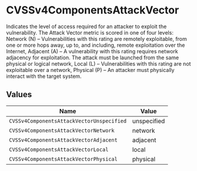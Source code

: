 # CVSSv4ComponentsAttackVector

Indicates the level of access required for an attacker to exploit the vulnerability. The Attack Vector metric is scored in one of four levels: Network (N) – Vulnerabilities with this rating are remotely exploitable, from one or more hops away, up to, and including, remote exploitation over the Internet, Adjacent (A) – A vulnerability with this rating requires network adjacency for exploitation. The attack must be launched from the same physical or logical network, Local (L) – Vulnerabilities with this rating are not exploitable over a network, Physical (P) – An attacker must physically interact with the target system.


## Values

| Name                                      | Value                                     |
| ----------------------------------------- | ----------------------------------------- |
| `CVSSv4ComponentsAttackVectorUnspecified` | unspecified                               |
| `CVSSv4ComponentsAttackVectorNetwork`     | network                                   |
| `CVSSv4ComponentsAttackVectorAdjacent`    | adjacent                                  |
| `CVSSv4ComponentsAttackVectorLocal`       | local                                     |
| `CVSSv4ComponentsAttackVectorPhysical`    | physical                                  |